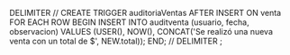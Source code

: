DELIMITER //
CREATE TRIGGER auditoriaVentas AFTER INSERT ON venta
FOR EACH ROW
BEGIN
    INSERT INTO auditventa (usuario, fecha, observacion)
    VALUES (USER(), NOW(), CONCAT('Se realizó una nueva venta con un total de $', NEW.total));
END;
//
DELIMITER ;

